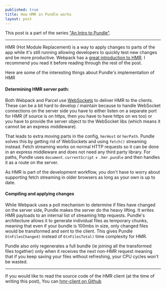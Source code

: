 ```yaml
---
published: true
title: How HMR in Pundle works
layout: post
---
```


This post is a part of the series ["An Intro to Pundle"][pundle-intro].

---

HMR (Hot Module Replacement) is a way to apply changes to parts of the app while it's still running allowing developers to quickly test new changes and be more productive. Webpack has a [great introduction to HMR][hmr-webpack]. I recommend you read it before reading through the rest of the post.

Here are some of the interesting things about Pundle's implementation of HMR

#### Determining HMR server path:

Both Webpack and Parcel use [WebSockets][ws] to deliver HMR to the clients. These can be a bit hard to develop / maintain because to handle WebSocket connections on the server side you have to either listen on a separate port for HMR (if source is on https, then you have to have https on ws too) or you have to provide the server object to the WebSocket libs (which means it cannot be an express middleware).

That leads to extra moving parts in the config, `hmrHost` or `hmrPath`. Pundle solves this by getting rid of WebSockets and using `fetch()` streaming instead. Fetch streaming works on normal HTTP requests so it can be done in an express middleware and does not need any third party library. For paths, Pundle uses `document.currentScript` + `.hmr.pundle` and then handles it as a route on the server.

As HMR is part of the development workflow, you don't have to worry about supporting fetch streaming in older browsers as long as your own is up to date.

#### Compiling and applying changes

While Webpack uses a poll mechanism to determine if files have changed on the server side, Pundle makes the server do the heavy lifting. It writes HMR payloads to an internal list of streaming http requests. Pundle's architecture allows it to generate individual files as temporary chunks, meaning that even if your bundle is 100mbs in size, only changed files would be transformed and sent to the client. This gives Pundle `O(nFilesChanged)` instead of `O(nFilesTotal)` time complexity for HMR.

Pundle also only regenerates a full bundle (ie joining all the transformed files together) only when it receives the next non-HMR request meaning that if you keep saving your files without refreshing, your CPU cycles won't be wasted.

---

If you would like to read the source code of the HMR client (at the time of writing this post), You can [hmr-client on Github](https://github.com/steelbrain/pundle/blob/192131782c9c76180cc6824cd1094955b3521e0f/packages/pundle-dev-middleware/src/client/hmr-client.js)

[pundle-intro]: /2018/07/09/an-intro-to-pundle.html
[hmr-webpack]: https://webpack.js.org/concepts/hot-module-replacement/
[ws]: https://developer.mozilla.org/en-US/docs/Web/API/WebSockets_API
